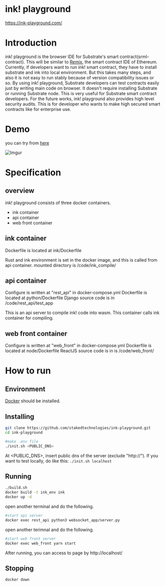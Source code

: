 
# ink! playground

https://ink-playground.com/

# Introduction
ink! playground is the browser IDE for Substrate's smart contract(srml-contract). This will be similar to [Remix](https://github.com/ethereum/remix), the smart contract IDE of Ethereum.
Currently, if developers want to run ink! smart contract, they have to install substrate and ink into local environment. But this takes many steps, and also it is not easy to run stably because of version compatibility issues or so.
By using ink! playground, Substrate developers can test contracts easily just by writing main code on browser.
It doesn't require installing Substrate or running Substrate node. This is very useful for Substrate smart contract developers.
For the future works, ink! playground also provides high level security audits. This is for developer who wants to make high secured smart contracts like for enterprise use.

# Demo
you can try from [here](https://ink-playground.com/)

![Imgur](https://i.imgur.com/1RDpCOz.png)

# Specification
## overview
ink! playground consists of three docker containers.
- ink container
- api container
- web front container

## ink container
Dockerfile is located at ink/Dockerfile

Rust and ink environment is set in the docker image, and this is called from api container.
mounted directory is /code/ink_compile/

## api container
Configure is written at "rest_api" in docker-compose.yml
Dockerfile is located at python/Dockerfile
Django source code is in /code/rest_api/test_app

This is an api server to compile ink! code into wasm. This container calls ink container for compiling.

## web front container
Configure is written at "web_front" in docker-compose.yml
Dockerfile is located at node/Dockerfile
ReactJS source code is in is /code/web_front/


# How to run

## Environment
[Docker](https://www.docker.com/) should be installed.

## Installing

```bash
git clone https://github.com/stakedtechnologies/ink-playground.git
cd ink-playground

#make .env file
./init.sh <PUBLIC_DNS>
```
At <PUBLIC_DNS>, insert public dns of the server (exclude "http://").
If you want to test locally, do like this: `./init.sh localhost`

## Running
```bash
./build.sh
docker build -t ink_env ink
docker up -d
```

open another terminal and do the following.
```bash
#start api server
docker exec rest_api python3 websocket_app/server.py
```

open another terimnal and do the following.
```bash
#start web front server
docker exec web_front yarn start
```
After running, you can access to page by http://localhost/

## Stopping
```bash
docker down
```
